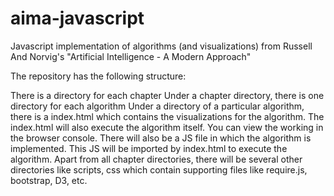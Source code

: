 # aima-javascript
Javascript implementation of algorithms (and visualizations) from Russell And Norvig's "Artificial Intelligence - A Modern Approach"

The repository has the following structure:

There is a directory for each chapter
  Under a chapter directory, there is one directory for each algorithm
    Under a directory of a particular algorithm, there is a index.html which contains the visualizations for the algorithm.
    The index.html will also execute the algorithm itself. You can view the working in the browser console.
    There will also be a JS file in which the algorithm is implemented. This JS will be imported by index.html to execute the algorithm.
Apart from all chapter directories, there will be several other directories like scripts, css which contain supporting files like require.js, bootstrap, D3, etc.
